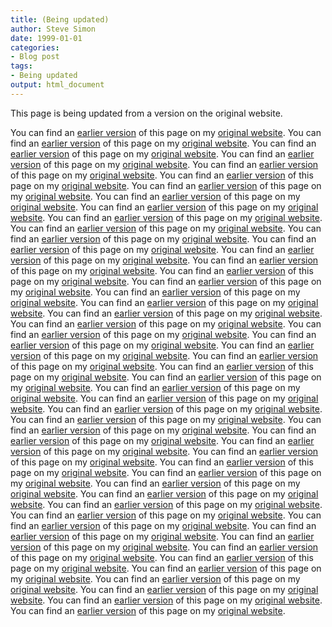 ```yaml
---
title: (Being updated)
author: Steve Simon
date: 1999-01-01
categories:
- Blog post
tags:
- Being updated
output: html_document
---
```


This page is being updated from a version on the original website.

<!---More--->

You can find an [earlier version](http://www.pmean.com/99/InfoModel.htm) of this page on my [original website](http://www.pmean.com/original_site.html).
You can find an [earlier version](http://www.pmean.com/99/access.html) of this page on my [original website](http://www.pmean.com/original_site.html).
You can find an [earlier version](http://www.pmean.com/99/all.html) of this page on my [original website](http://www.pmean.com/original_site.html).
You can find an [earlier version](http://www.pmean.com/99/array.html) of this page on my [original website](http://www.pmean.com/original_site.html).
You can find an [earlier version](http://www.pmean.com/99/arrayBibliography.htm) of this page on my [original website](http://www.pmean.com/original_site.html).
You can find an [earlier version](http://www.pmean.com/99/arrayDataManagement.htm) of this page on my [original website](http://www.pmean.com/original_site.html).
You can find an [earlier version](http://www.pmean.com/99/arrayDesign.htm) of this page on my [original website](http://www.pmean.com/original_site.html).
You can find an [earlier version](http://www.pmean.com/99/arrayDifferentialExpression.htm) of this page on my [original website](http://www.pmean.com/original_site.html).
You can find an [earlier version](http://www.pmean.com/99/arrayImport.htm) of this page on my [original website](http://www.pmean.com/original_site.html).
You can find an [earlier version](http://www.pmean.com/99/arrayNormalization.htm) of this page on my [original website](http://www.pmean.com/original_site.html).
You can find an [earlier version](http://www.pmean.com/99/arraySoftware.htm) of this page on my [original website](http://www.pmean.com/original_site.html).
You can find an [earlier version](http://www.pmean.com/99/arraySupervisedLearning.htm) of this page on my [original website](http://www.pmean.com/original_site.html).
You can find an [earlier version](http://www.pmean.com/99/arrayUnsupervisedLearning.htm) of this page on my [original website](http://www.pmean.com/original_site.html).
You can find an [earlier version](http://www.pmean.com/99/arrayWhatIs.htm) of this page on my [original website](http://www.pmean.com/original_site.html).
You can find an [earlier version](http://www.pmean.com/99/asymmetric.html) of this page on my [original website](http://www.pmean.com/original_site.html).
You can find an [earlier version](http://www.pmean.com/99/bayesian.html) of this page on my [original website](http://www.pmean.com/original_site.html).
You can find an [earlier version](http://www.pmean.com/99/bonferroni.html) of this page on my [original website](http://www.pmean.com/original_site.html).
You can find an [earlier version](http://www.pmean.com/99/chisquared.html) of this page on my [original website](http://www.pmean.com/original_site.html).
You can find an [earlier version](http://www.pmean.com/99/circular.html) of this page on my [original website](http://www.pmean.com/original_site.html).
You can find an [earlier version](http://www.pmean.com/99/dates.html) of this page on my [original website](http://www.pmean.com/original_site.html).
You can find an [earlier version](http://www.pmean.com/99/df.html) of this page on my [original website](http://www.pmean.com/original_site.html).
You can find an [earlier version](http://www.pmean.com/99/diag.html) of this page on my [original website](http://www.pmean.com/original_site.html).
You can find an [earlier version](http://www.pmean.com/99/diagnostic.html) of this page on my [original website](http://www.pmean.com/original_site.html).
You can find an [earlier version](http://www.pmean.com/99/document.html) of this page on my [original website](http://www.pmean.com/original_site.html).
You can find an [earlier version](http://www.pmean.com/99/enotation.html) of this page on my [original website](http://www.pmean.com/original_site.html).
You can find an [earlier version](http://www.pmean.com/99/entry.html) of this page on my [original website](http://www.pmean.com/original_site.html).
You can find an [earlier version](http://www.pmean.com/99/excel.html) of this page on my [original website](http://www.pmean.com/original_site.html).
You can find an [earlier version](http://www.pmean.com/99/grants.html) of this page on my [original website](http://www.pmean.com/original_site.html).
You can find an [earlier version](http://www.pmean.com/99/hypo.html) of this page on my [original website](http://www.pmean.com/original_site.html).
You can find an [earlier version](http://www.pmean.com/99/ideas.html) of this page on my [original website](http://www.pmean.com/original_site.html).
You can find an [earlier version](http://www.pmean.com/99/information.html) of this page on my [original website](http://www.pmean.com/original_site.html).
You can find an [earlier version](http://www.pmean.com/99/injury.html) of this page on my [original website](http://www.pmean.com/original_site.html).
You can find an [earlier version](http://www.pmean.com/99/interim.html) of this page on my [original website](http://www.pmean.com/original_site.html).
You can find an [earlier version](http://www.pmean.com/99/linear.html) of this page on my [original website](http://www.pmean.com/original_site.html).
You can find an [earlier version](http://www.pmean.com/99/logistic.html) of this page on my [original website](http://www.pmean.com/original_site.html).
You can find an [earlier version](http://www.pmean.com/99/longitudinal.html) of this page on my [original website](http://www.pmean.com/original_site.html).
You can find an [earlier version](http://www.pmean.com/99/merging.html) of this page on my [original website](http://www.pmean.com/original_site.html).
You can find an [earlier version](http://www.pmean.com/99/metaanalysis.html) of this page on my [original website](http://www.pmean.com/original_site.html).
You can find an [earlier version](http://www.pmean.com/99/modify.html) of this page on my [original website](http://www.pmean.com/original_site.html).
You can find an [earlier version](http://www.pmean.com/99/page.html) of this page on my [original website](http://www.pmean.com/original_site.html).
You can find an [earlier version](http://www.pmean.com/99/pilot.html) of this page on my [original website](http://www.pmean.com/original_site.html).
You can find an [earlier version](http://www.pmean.com/99/poisson.html) of this page on my [original website](http://www.pmean.com/original_site.html).
You can find an [earlier version](http://www.pmean.com/99/quality.html) of this page on my [original website](http://www.pmean.com/original_site.html).
You can find an [earlier version](http://www.pmean.com/99/random.html) of this page on my [original website](http://www.pmean.com/original_site.html).
You can find an [earlier version](http://www.pmean.com/99/reliability.html) of this page on my [original website](http://www.pmean.com/original_site.html).
You can find an [earlier version](http://www.pmean.com/99/roc.html) of this page on my [original website](http://www.pmean.com/original_site.html).
You can find an [earlier version](http://www.pmean.com/99/rsquared.html) of this page on my [original website](http://www.pmean.com/original_site.html).
You can find an [earlier version](http://www.pmean.com/99/srv_data.html) of this page on my [original website](http://www.pmean.com/original_site.html).
You can find an [earlier version](http://www.pmean.com/99/table.html) of this page on my [original website](http://www.pmean.com/original_site.html).
You can find an [earlier version](http://www.pmean.com/99/ttest.html) of this page on my [original website](http://www.pmean.com/original_site.html).
You can find an [earlier version](http://www.pmean.com/99/typetwo.html) of this page on my [original website](http://www.pmean.com/original_site.html).